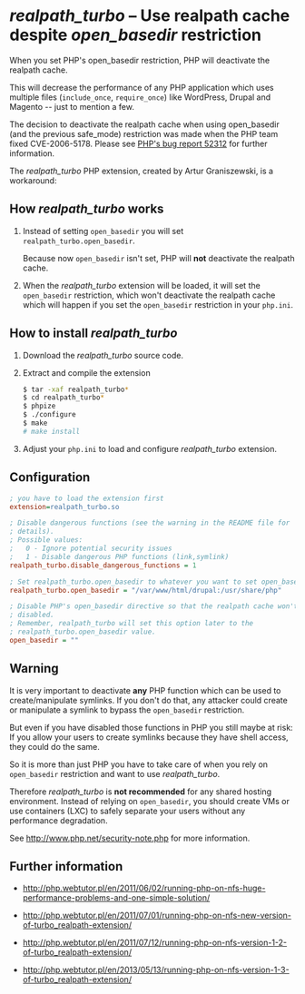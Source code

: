 # *realpath_turbo* – Use realpath cache despite *open_basedir* restriction

When you set PHP's open_basedir restriction, PHP will deactivate the
realpath cache.

This will decrease the performance of any PHP application which uses
multiple files (`include_once`, `require_once`) like WordPress,
Drupal and Magento -- just to mention a few.

The decision to deactivate the realpath cache when using open_basedir
(and the previous safe_mode) restriction was made when the PHP team fixed
CVE-2006-5178. Please see [PHP's bug report 52312](https://bugs.php.net/bug.php?id=52312)
for further information.

The *realpath_turbo* PHP extension, created by Artur Graniszewski, is a
workaround:


## How *realpath_turbo* works

1. Instead of setting `open_basedir` you will set
   `realpath_turbo.open_basedir`.

   Because now `open_basedir` isn't set, PHP will **not** deactivate the
   realpath cache.

2. When the *realpath_turbo* extension will be loaded, it will set the
   `open_basedir` restriction, which won't deactivate the realpath cache
   which will happen if you set the `open_basedir` restriction in your
   `php.ini`.


## How to install *realpath_turbo*

1. Download the *realpath_turbo* source code.

2. Extract and compile the extension

   ```sh
   $ tar -xaf realpath_turbo*
   $ cd realpath_turbo*
   $ phpize
   $ ./configure
   $ make
   # make install
   ```

3. Adjust your `php.ini` to load and configure *realpath_turbo* extension.


## Configuration

```ini
; you have to load the extension first
extension=realpath_turbo.so

; Disable dangerous functions (see the warning in the README file for
; details).
; Possible values:
;   0 - Ignore potential security issues
;   1 - Disable dangerous PHP functions (link,symlink)
realpath_turbo.disable_dangerous_functions = 1

; Set realpath_turbo.open_basedir to whatever you want to set open_basedir to
realpath_turbo.open_basedir = "/var/www/html/drupal:/usr/share/php"

; Disable PHP's open_basedir directive so that the realpath cache won't be
; disabled.
; Remember, realpath_turbo will set this option later to the
; realpath_turbo.open_basedir value.
open_basedir = ""
```


## Warning

It is very important to deactivate **any** PHP function which can be used
to create/manipulate symlinks. If you don't do that, any attacker could
create or manipulate a symlink to bypass the `open_basedir` restriction.

But even if you have disabled those functions in PHP you still maybe at
risk: If you allow your users to create symlinks because they have shell
access, they could do the same.

So it is more than just PHP you have to take care of when you rely on
`open_basedir` restriction and want to use *realpath_turbo*.

Therefore *realpath_turbo* is **not recommended** for any shared hosting
environment. Instead of relying on `open_basedir`, you should create VMs or
use containers (LXC) to safely separate your users without any performance
degradation.

See http://www.php.net/security-note.php for more information.


## Further information

 - http://php.webtutor.pl/en/2011/06/02/running-php-on-nfs-huge-performance-problems-and-one-simple-solution/

 - http://php.webtutor.pl/en/2011/07/01/running-php-on-nfs-new-version-of-turbo_realpath-extension/

 - http://php.webtutor.pl/en/2011/07/12/running-php-on-nfs-version-1-2-of-turbo_realpath-extension/

 - http://php.webtutor.pl/en/2013/05/13/running-php-on-nfs-version-1-3-of-turbo_realpath-extension/
